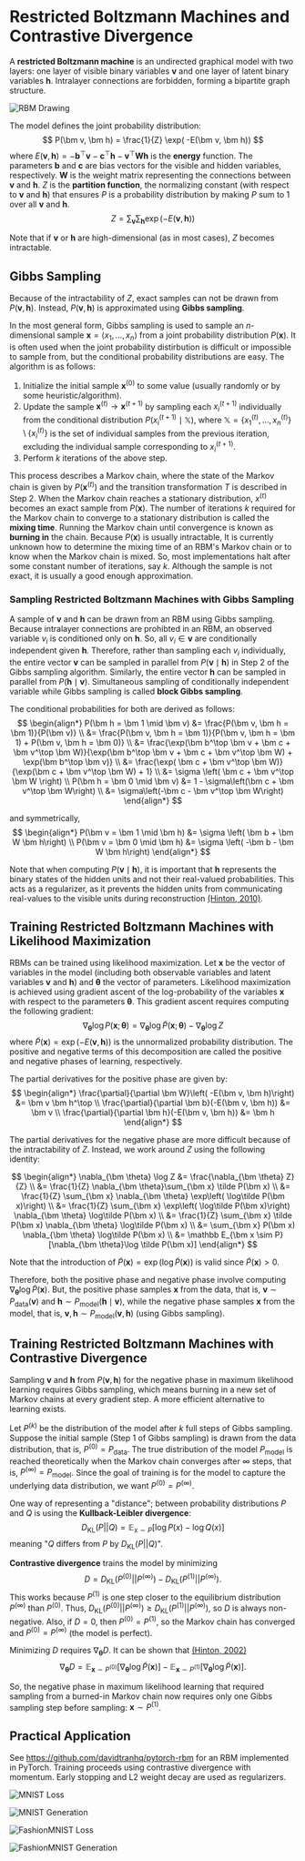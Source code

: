 # Restricted Boltzmann Machines and Contrastive Divergence

A **restricted Boltzmann machine** is an undirected graphical model with two layers: one layer of visible binary variables $\bm v$ and one layer of latent binary variables $\bm h$. Intralayer connections are forbidden, forming a bipartite graph structure.

![RBM Drawing](img/rbm_drawing.png)

The model defines the joint probability distribution:
$$
    P(\bm v, \bm h) = \frac{1}{Z} \exp( -E(\bm v, \bm h))
$$
where $E(\bm v, \bm h) = -\bm b^\top \bm v - \bm c^\top \bm h - \bm v^\top \bm W \bm h$ is the **energy** function. The parameters $\bm b$ and $\bm c$ are bias vectors for the visible and hidden variables, respectively. $\bm W$ is the weight matrix representing the connections between $\bm v$ and $\bm h$. $Z$ is the **partition function**, the normalizing constant (with respect to $\bm v$ and $\bm h$) that ensures $P$ is a probability distribution by making $P$ sum to 1 over all $\bm v$ and $\bm h$.
$$
    Z = \sum_{\bm v} \sum_{\bm h} \exp(-E(\bm v, \bm h))
$$

Note that if $\bm v$ or $\bm h$ are high-dimensional (as in most cases), $Z$ becomes intractable.

## Gibbs Sampling

Because of the intractability of $Z$, exact samples can not be drawn from $P(\bm v, \bm h)$. Instead, $P(\bm v, \bm h)$ is approximated using **Gibbs sampling**.

In the most general form, Gibbs sampling is used to sample an $n$-dimensional sample $\bm x = \langle x_1, \dots, x_n \rangle$ from a joint probability distribution $P(\bm x)$. It is often used when the joint probability distirbution is difficult or impossible to sample from, but the conditional probability distributions are easy. The algorithm is as follows:

1. Initialize the initial sample $\bm x^{(0)}$ to some value (usually randomly or by some heuristic/algorithm).
2. Update the sample $\bm x^{(t)} \to \bm x^{(t + 1)}$ by sampling each $x_i^{(t+1)}$ individually from the conditional distribution $P(x_i^{(t+1)} \mid \mathbb X)$, where $\mathbb X = \{ x_1^{(t)}, \dots, x_n^{(t)} \} \setminus \{ x_i^{(t)} \}$ is the set of individual samples from the previous iteration, excluding the individual sample corresponding to $x_i^{(t+1)}$.
3. Perform $k$ iterations of the above step.

This process describes a Markov chain, where the state of the Markov chain is given by $P(\bm x^{(t)})$ and the transition transformation $T$ is described in Step 2. When the Markov chain reaches a stationary distribution, $x^{(t)}$ becomes an exact sample from $P(\bm x)$. The number of iterations $k$ required for the Markov chain to converge to a stationary distribution is called the **mixing time**. Running the Markov chain until convergence is known as **burning in** the chain. Because $P(\bm x)$ is usually intractable, It is currently unknown how to determine the mixing time of an RBM's Markov chain or to know when the Markov chain is mixed. So, most implementations halt after some constant number of iterations, say $k$. Although the sample is not exact, it is usually a good enough approximation.

### Sampling Restricted Boltzmann Machines with Gibbs Sampling

A sample of $\bm v$ and $\bm h$ can be drawn from an RBM using Gibbs sampling. Because intralayer connections are prohibted in an RBM, an observed variable $v_i$ is conditioned only on $\bm h$. So, all $v_i \in \bm v$ are conditionally independent given $\bm h$. Therefore, rather than sampling each $v_i$ individually, the entire vector $\bm v$ can be sampled in parallel from $P(\bm v \mid \bm h)$ in Step 2 of the Gibbs sampling algorithm. Similarly, the entire vector $\bm h$ can be sampled in parallel from $P(\bm h \mid \bm v)$. Simultaneous sampling of conditionally independent variable while Gibbs sampling is called **block Gibbs sampling**.

The conditional probabilities for both are derived as follows:
$$
\begin{align*}
    P(\bm h = \bm 1 \mid \bm v)
    &= \frac{P(\bm v, \bm h = \bm 1)}{P(\bm v)} \\
    &= \frac{P(\bm v, \bm h = \bm 1)}{P(\bm v, \bm h = \bm 1) + P(\bm v, \bm h = \bm 0)} \\
    &= \frac{\exp(\bm b^\top \bm v + \bm c + \bm v^\top \bm W)}{\exp(\bm b^\top \bm v + \bm c + \bm v^\top \bm W) + \exp(\bm b^\top \bm v)} \\
    &= \frac{\exp( \bm c + \bm v^\top \bm W)}{\exp(\bm c + \bm v^\top \bm W) + 1} \\
    &= \sigma \left( \bm c + \bm v^\top \bm W \right) \\
    P(\bm h = \bm 0 \mid \bm v) &= 1 - \sigma\left(\bm c + \bm v^\top \bm W\right) \\
    &= \sigma\left(-\bm c - \bm v^\top \bm W\right)
\end{align*}
$$

and symmetrically,
$$
\begin{align*}
    P(\bm v = \bm 1 \mid \bm h) &= \sigma \left( \bm b + \bm W \bm h\right) \\
    P(\bm v = \bm 0 \mid \bm h) &= \sigma \left( -\bm b - \bm W \bm h\right)
\end{align*}
$$

Note that when computing $P(\bm v \mid \bm h)$, it is important that $\bm h$ represents the binary states of the hidden units and not their real-valued probabilities. This acts as a regularizer, as it prevents the hidden units from communicating real-values to the visible units during reconstruction [(Hinton, 2010)](https://www.cs.toronto.edu/~hinton/absps/guideTR.pdf).

## Training Restricted Boltzmann Machines with Likelihood Maximization

RBMs can be trained using likelihood maximization. Let $\bm x$ be the vector of variables in the model (including both observable variables and latent variables $\bm v$ and $\bm h$) and $\bm \theta$ the vector of parameters. Likelihood maximization is achieved using gradient ascent of the log-probability of the variables $\bm x$ with respect to the parameters $\bm \theta$. This gradient ascent requires computing the following gradient:
$$
    \nabla_{\bm \theta} \log P(\bm x; \bm \theta) = \nabla_{\bm \theta} \log \tilde P(\bm x; \bm \theta) - \nabla_{\bm \theta} \log Z
$$
where $\tilde P(\bm x) = \exp(-E(\bm v, \bm h))$ is the unnormalized probability distribution. The positive and negative terms of this decomposition are called the positive and negative phases of learning, respectively.

The partial derivatives for the positive phase are given by:
$$
\begin{align*}
    \frac{\partial}{\partial \bm W}\left( -E(\bm v, \bm h)\right) &= \bm v \bm h^\top \\
    \frac{\partial}{\partial \bm b}(-E(\bm v, \bm h)) &= \bm v \\
    \frac{\partial}{\partial \bm h}(-E(\bm v, \bm h)) &= \bm h
\end{align*}
$$

The partial derivatives for the negative phase are more difficult because of the intractability of $Z$. Instead, we work around $Z$ using the following identity:

$$
\begin{align*}
    \nabla_{\bm \theta} \log Z
    &= \frac{\nabla_{\bm \theta} Z}{Z} \\
    &= \frac{1}{Z} \nabla_{\bm \theta}\sum_{\bm x} \tilde P(\bm x) \\
    &= \frac{1}{Z} \sum_{\bm x} \nabla_{\bm \theta} \exp\left( \log\tilde P(\bm x)\right) \\
    &= \frac{1}{Z} \sum_{\bm x} \exp\left( \log\tilde P(\bm x)\right) \nabla_{\bm \theta} \log\tilde P(\bm x) \\
    &= \frac{1}{Z} \sum_{\bm x} \tilde P(\bm x) \nabla_{\bm \theta} \log\tilde P(\bm x) \\
    &= \sum_{\bm x} P(\bm x) \nabla_{\bm \theta} \log\tilde P(\bm x) \\
    &= \mathbb E_{\bm x \sim P}[\nabla_{\bm \theta}\log \tilde P(\bm x)]
\end{align*}
$$

Note that the introduction of $\tilde P(\bm x) = \exp\left(\log \tilde P(\bm x)\right)$ is valid since $\tilde P(\bm x) > 0$.

Therefore, both the positive phase and negative phase involve computing $\nabla_{\bm \theta} \log \tilde P(\bm x)$. But, the positive phase samples $\bm x$ from the data, that is, $\bm v \sim P_\text{data}(\bm v)$ and $\bm h \sim P_\text{model}(\bm h \mid \bm v)$, while the negative phase samples $\bm x$ from the model, that is, $\bm v, \bm h \sim P_\text{model}(\bm v, \bm h)$ (using Gibbs sampling).

## Training Restricted Boltzmann Machines with Contrastive Divergence

Sampling $\bm v$ and $\bm h$ from $P(\bm v, \bm h)$ for the negative phase in maximum likelihood learning requires Gibbs sampling, which means burning in a new set of Markov chains at every gradient step. A more efficient alternative to learning exists.

Let $P^{(k)}$ be the distribution of the model after $k$ full steps of Gibbs sampling. Suppose the initial sample (Step 1 of Gibbs sampling) is drawn from the data distribution, that is, $P^{(0)} = P_\text{data}$. The true distribution of the model $P_\text{model}$ is reached theoretically when the Markov chain converges after $\infty$ steps, that is, $P^{(\infty)} = P_\text{model}$. Since the goal of training is for the model to capture the underlying data distribution, we want $P^{(0)} = P^{(\infty)}$.

One way of representing a "distance"; between probability distributions $P$ and $Q$ is using the **Kullback-Leibler divergence**:
$$
    D_\text{KL}(P || Q) = \mathbb E_{ \mathrm{x} \sim P} \left[ \log P(x) - \log Q(x) \right]
$$
meaning "$Q$ differs from $P$ by $D_\text{KL}(P || Q)$".

**Contrastive divergence** trains the model by minimizing
$$
    D = D_\text{KL}( P^{(0)} || P^{(\infty)} ) - D_\text{KL}( P^{(1)} || P^{(\infty)} ).
$$
This works because $P^{(1)}$ is one step closer to the equilibrium distribution $P^{(\infty)}$ than $P^{(0)}$. Thus, $D_\text{KL}( P^{(0)} || P^{(\infty)} ) \geq D_\text{KL}( P^{(1)} || P^{(\infty)} )$, so $D$ is always non-negative. Also, if $D = 0$, then $P^{(0)} = P^{(1)}$, so the Markov chain has converged and $P^{(0)} = P^{(\infty)}$ (the model is perfect).

Minimizing $D$ requires $\nabla_{\bm \theta}D$. It can be shown that 
[(Hinton, 2002)](https://www.cs.toronto.edu/~hinton/absps/tr00-004.pdf)
$$
    \nabla_{\bm \theta} D = \mathbb E_{\mathbf x \sim P^{(0)}} \left[
        \nabla_{\bm \theta} \log \tilde P(\bm x)
    \right] - \mathbb E_{\mathbf x \sim P^{(1)}} \left[
        \nabla_{\bm \theta} \log \tilde P(\bm x)
    \right].
$$

So, the negative phase in maximum likelihood learning that required sampling from a burned-in  Markov chain now requires only one Gibbs sampling step before sampling: $\bm x \sim P^{(1)}$.

## Practical Application

See https://github.com/davidtranhq/pytorch-rbm for an RBM implemented in PyTorch. Training proceeds using contrastive divergence with momentum. Early stopping and L2 weight decay are used as regularizers.

![MNIST Loss](results/MNIST_loss.png)

![MNIST Generation](results/MNIST_generation.png)

![FashionMNIST Loss](results/FashionMNIST_loss.png)

![FashionMNIST Generation](results/FashionMNIST_generation.png)
